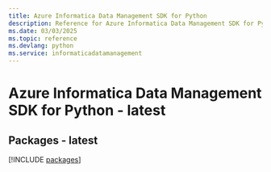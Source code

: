```yaml
---
title: Azure Informatica Data Management SDK for Python
description: Reference for Azure Informatica Data Management SDK for Python
ms.date: 03/03/2025
ms.topic: reference
ms.devlang: python
ms.service: informaticadatamanagement
---
```

# Azure Informatica Data Management SDK for Python - latest
## Packages - latest
[!INCLUDE [packages](informatica-data-management-index.md)]